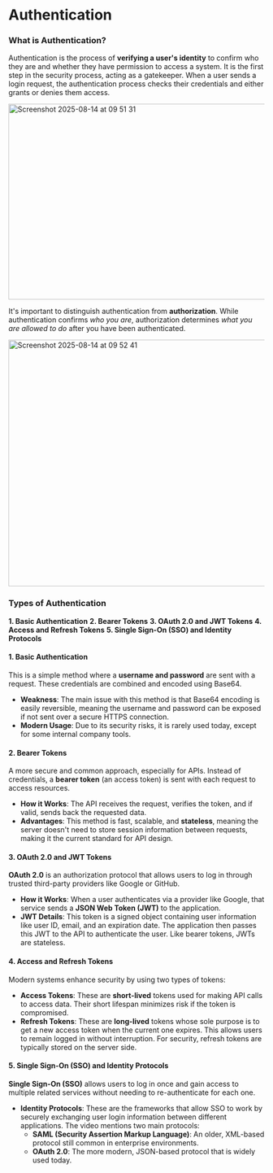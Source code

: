 # Authentication

### **What is Authentication?**

Authentication is the process of **verifying a user's identity** to confirm who they are and whether they have permission to access a system. It is the first step in the security process, acting as a gatekeeper. When a user sends a login request, the authentication process checks their credentials and either grants or denies them access.

<img width="987" height="385" alt="Screenshot 2025-08-14 at 09 51 31" src="https://github.com/user-attachments/assets/8587b614-7c15-49ba-b1b8-f209136029d4" />

It's important to distinguish authentication from **authorization**. While authentication confirms *who you are*, authorization determines *what you are allowed to do* after you have been authenticated.

<img width="987" height="485" alt="Screenshot 2025-08-14 at 09 52 41" src="https://github.com/user-attachments/assets/1cc9d708-16ce-42b3-83b4-da46126c1318" />

### **Types of Authentication**
**1. Basic Authentication**
**2. Bearer Tokens**
**3. OAuth 2.0 and JWT Tokens**
**4. Access and Refresh Tokens**
**5. Single Sign-On (SSO) and Identity Protocols**

#### **1. Basic Authentication**

This is a simple method where a **username and password** are sent with a request. These credentials are combined and encoded using Base64.

* **Weakness**: The main issue with this method is that Base64 encoding is easily reversible, meaning the username and password can be exposed if not sent over a secure HTTPS connection.
* **Modern Usage**: Due to its security risks, it is rarely used today, except for some internal company tools.

#### **2. Bearer Tokens**

A more secure and common approach, especially for APIs. Instead of credentials, a **bearer token** (an access token) is sent with each request to access resources.

* **How it Works**: The API receives the request, verifies the token, and if valid, sends back the requested data.
* **Advantages**: This method is fast, scalable, and **stateless**, meaning the server doesn't need to store session information between requests, making it the current standard for API design.

#### **3. OAuth 2.0 and JWT Tokens**

**OAuth 2.0** is an authorization protocol that allows users to log in through trusted third-party providers like Google or GitHub.

* **How it Works**: When a user authenticates via a provider like Google, that service sends a **JSON Web Token (JWT)** to the application.
* **JWT Details**: This token is a signed object containing user information like user ID, email, and an expiration date. The application then passes this JWT to the API to authenticate the user. Like bearer tokens, JWTs are stateless.

#### **4. Access and Refresh Tokens**

Modern systems enhance security by using two types of tokens:

* **Access Tokens**: These are **short-lived** tokens used for making API calls to access data. Their short lifespan minimizes risk if the token is compromised.
* **Refresh Tokens**: These are **long-lived** tokens whose sole purpose is to get a new access token when the current one expires. This allows users to remain logged in without interruption. For security, refresh tokens are typically stored on the server side.

#### **5. Single Sign-On (SSO) and Identity Protocols**

**Single Sign-On (SSO)** allows users to log in once and gain access to multiple related services without needing to re-authenticate for each one.

* **Identity Protocols**: These are the frameworks that allow SSO to work by securely exchanging user login information between different applications. The video mentions two main protocols:
    * **SAML (Security Assertion Markup Language)**: An older, XML-based protocol still common in enterprise environments.
    * **OAuth 2.0**: The more modern, JSON-based protocol that is widely used today.
